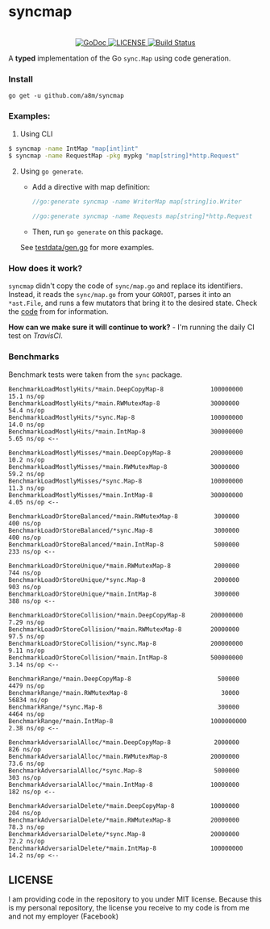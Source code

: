 # syncmap

<p align="center">
	<br/>
	<a href="https://godoc.org/github.com/a8m/syncmap">
		<img src="https://img.shields.io/badge/api-reference-blue.svg?style=flat-square" alt="GoDoc">
	</a>
	<a href="LICENSE">
		<img src="https://img.shields.io/badge/license-MIT-blue.svg?style=flat-square" alt="LICENSE">
	</a>
	<a href="https://travis-ci.org/a8m/syncmap">
		<img src="https://img.shields.io/travis/a8m/syncmap.svg?style=flat-square" alt="Build Status">
	</a>
</p>

A __typed__ implementation of the Go `sync.Map` using code generation. 

### Install

```
go get -u github.com/a8m/syncmap
```

### Examples:

1. Using CLI
  ```bash
  $ syncmap -name IntMap "map[int]int"
  $ syncmap -name RequestMap -pkg mypkg "map[string]*http.Request"
  ```
  
2. Using `go generate`.
    
   - Add a directive with map definition:
     ```go
     //go:generate syncmap -name WriterMap map[string]io.Writer
   
     //go:generate syncmap -name Requests map[string]*http.Request
     ```
   - Then, run `go generate` on this package. 

   See [testdata/gen.go](https://github.com/a8m/syncmap/blob/master/testdata/gen.go) for more examples.
   
### How does it work?

`syncmap` didn't copy the code of `sync/map.go` and replace its identifiers. Instead, it reads the `sync/map.go` from
your `GOROOT`, parses it into an `*ast.File`, and runs a few mutators that bring it to the desired state.
Check the [code](https://github.com/a8m/syncmap/blob/master/syncmap.go#L91) from for information.

__How can we make sure it will continue to work?__ - I'm running the daily CI test on _TravisCI_.
   
### Benchmarks
Benchmark tests were taken from the `sync` package.
```
BenchmarkLoadMostlyHits/*main.DeepCopyMap-8         	100000000	        15.1 ns/op
BenchmarkLoadMostlyHits/*main.RWMutexMap-8          	30000000	        54.4 ns/op
BenchmarkLoadMostlyHits/*sync.Map-8                 	100000000	        14.0 ns/op
BenchmarkLoadMostlyHits/*main.IntMap-8              	300000000	        5.65 ns/op <--

BenchmarkLoadMostlyMisses/*main.DeepCopyMap-8       	200000000	        10.2 ns/op
BenchmarkLoadMostlyMisses/*main.RWMutexMap-8        	30000000	        59.2 ns/op
BenchmarkLoadMostlyMisses/*sync.Map-8               	100000000	        11.3 ns/op
BenchmarkLoadMostlyMisses/*main.IntMap-8            	300000000	        4.05 ns/op <--

BenchmarkLoadOrStoreBalanced/*main.RWMutexMap-8     	 3000000	       400 ns/op
BenchmarkLoadOrStoreBalanced/*sync.Map-8            	 3000000	       400 ns/op
BenchmarkLoadOrStoreBalanced/*main.IntMap-8         	 5000000	       233 ns/op <--

BenchmarkLoadOrStoreUnique/*main.RWMutexMap-8       	 2000000	       744 ns/op
BenchmarkLoadOrStoreUnique/*sync.Map-8              	 2000000	       903 ns/op
BenchmarkLoadOrStoreUnique/*main.IntMap-8           	 3000000	       388 ns/op <--

BenchmarkLoadOrStoreCollision/*main.DeepCopyMap-8   	200000000	         7.29 ns/op
BenchmarkLoadOrStoreCollision/*main.RWMutexMap-8    	20000000	         97.5 ns/op
BenchmarkLoadOrStoreCollision/*sync.Map-8           	200000000	         9.11 ns/op
BenchmarkLoadOrStoreCollision/*main.IntMap-8        	500000000	         3.14 ns/op <--

BenchmarkRange/*main.DeepCopyMap-8                  	  500000	      4479 ns/op
BenchmarkRange/*main.RWMutexMap-8                   	   30000	     56834 ns/op
BenchmarkRange/*sync.Map-8                          	  300000	      4464 ns/op
BenchmarkRange/*main.IntMap-8                       	1000000000	      2.38 ns/op <--

BenchmarkAdversarialAlloc/*main.DeepCopyMap-8       	 2000000	       826 ns/op
BenchmarkAdversarialAlloc/*main.RWMutexMap-8        	20000000	      73.6 ns/op
BenchmarkAdversarialAlloc/*sync.Map-8               	 5000000	       303 ns/op
BenchmarkAdversarialAlloc/*main.IntMap-8            	10000000	       182 ns/op <--

BenchmarkAdversarialDelete/*main.DeepCopyMap-8      	10000000	         204 ns/op
BenchmarkAdversarialDelete/*main.RWMutexMap-8       	20000000	        78.3 ns/op
BenchmarkAdversarialDelete/*sync.Map-8              	20000000	        72.2 ns/op
BenchmarkAdversarialDelete/*main.IntMap-8           	100000000	        14.2 ns/op <--
```


## LICENSE
I am providing code in the repository to you under MIT license. Because this is my personal repository, the license you receive to my code is from me and not my employer (Facebook)


